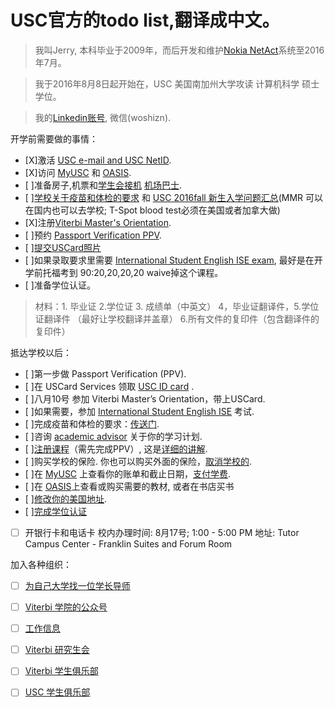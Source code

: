  # USC官方的todo list,翻译成中文。
 
 > 我叫Jerry, 本科毕业于2009年，而后开发和维护[Nokia NetAct](http://networks.nokia.com/portfolio/solutions/netact)系统至2016年7月。
 
 > 我于2016年8月8日起开始在，USC 美国南加州大学攻读 计算机科学 硕士学位。
 
 > 我的[Linkedin账号](https://www.linkedin.com/in/hot13399), 微信(woshizn).

开学前需要做的事情：

  - [X]激活 [USC e-mail and USC NetID](http://www.usc.edu/firstlogin).
  - [X]访问 [MyUSC](https://my.usc.edu/portal/guest.php) 和 [OASIS](https://camel2.usc.edu/OASIS/).
  - [ ]准备房子,机票和[学生会接机](www.pickupwo.com) [机场巴士](http://www.supershuttle.com/locations/losangeleslax).
  - [ ][学校关于疫苗和体检的要求](https://engemannshc.usc.edu/medical/immunization-clinic/required/) 和 [USC 2016fall 新生入学问题汇总](http://www.linrk.com/post/usc-guide-to-2016-fall/)(MMR 可以在国内也可以去学校; T-Spot blood test必须在美国或者加拿大做)  
  - [X]注册[Viterbi Master's Orientation](http://tools.uscden.net/fallorientation/).
  - [ ]预约 [Passport Verification PPV](http://ois.usc.edu/new-students/firstweeks/passport-verification-ppv/).
  - [ ][提交USCard照片](http://mycard.usc.edu/general/getting_id.html)
  - [ ]如果录取要求里需要 [International Student English ISE exam](http://ali.usc.edu/?page_id=715), 最好是在开学前托福考到 90:20,20,20,20 waive掉这个课程。
  - [ ]准备学位认证。
   > 材料：1. 毕业证 2.学位证 3. 成绩单（中英文）
   > 4，毕业证翻译件，5.学位证翻译件 （最好让学校翻译并盖章）
   > 6.所有文件的复印件（包含翻译件的复印件）

抵达学校以后：
  - [ ]第一步做 Passport Verification (PPV).
  - [ ]在 USCard Services 领取 [USC ID card](http://www.usc.edu/bus-affairs/admin_serv/uscard_serv/) .
  - [ ]八月10号 参加 Viterbi Master’s Orientation，带上USCard.
  - [ ]如果需要，参加 [International Student English ISE](http://ali.usc.edu/?page_id=715) 考试.
  - [ ]完成疫苗和体检的要求：[传送门](https://engemannshc.usc.edu/medical/immunization-clinic/required/).
  - [ ]咨询 [academic advisor](http://gapp.usc.edu/students/masters/gradadvisors) 关于你的学习计划. 
  - [ ][注册课程](http://usc.edu/webregistration)（需先完成PPV）, 这是[详细的讲解](http://www.usc.edu/dept/ARR/services/registration/webregistration.html).
  - [ ]购买学校的保险. 你也可以购买外面的保险，[取消学校的](http://engemannshc.usc.edu/insurance/insurance-plan/).
  - [ ]在 [MyUSC](my.usc.edu) 上查看你的账单和截止日期，[支付学费](https://fbs.usc.edu/depts/sfs/page/1893/pay-options/).
  - [ ]在 [OASIS]()上查看或购买需要的教材, 或者在书店买书
  - [ ][修改你的美国地址](https://sait.usc.edu/ois/address-update.aspx).
  - [ ][完成学位认证](http://www.usc.edu/dept/ARR/services/degree-progress/verification.html)
  - [ ] 开银行卡和电话卡 校内办理时间: 8月17号; 1:00 - 5:00 PM 地址: Tutor Campus Center - Franklin Suites and Forum Room

加入各种组织：
  - [ ] [为自己大学找一位学长导师](https://gapp.usc.edu/graduate-mentorship-program)
  - [ ] [Viterbi 学院的公众号](http://gapp.usc.edu/about/connect)
  - [ ] [工作信息](http://viterbi.usc.edu/careers/)
  - [ ] [Viterbi 研究生会](https://gapp.usc.edu/students/current/student-resources/vgsa)
  - [ ] [Viterbi 学生俱乐部](http://viterbi.usc.edu/students/studentorgs/)
  - [ ] [USC 学生俱乐部](http://campusactivities.usc.edu/)

